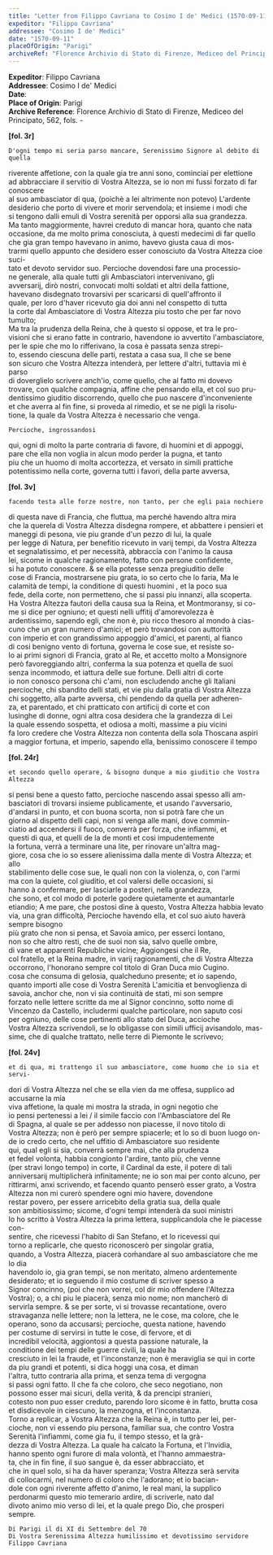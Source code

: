 ```yaml
---
title: "Letter from Filippo Cavriana to Cosimo I de' Medici (1570-09-11)"
expeditor: "Filippo Cavriana"
addressee: "Cosimo I de' Medici"
date: "1570-09-11"
placeOfOrigin: "Parigi"
archiveRef: "Florence Archivio di Stato di Firenze, Mediceo del Principato, 562, fols. -"
---
```


**Expeditor**: Filippo Cavriana  
**Addressee**: Cosimo I de' Medici  
**Date**:   
**Place of Origin**: Parigi  
**Archive Reference**: Florence Archivio di Stato di Firenze, Mediceo del Principato, 562, fols. -  


  
    
    
**[fol. 3r]**

    D'ogni tempo mi seria parso mancare, Serenissimo Signore al debito di quella   
riverente affetione, con la quale gia tre anni sono, cominciai per elettione   
ad abbracciare il servitio di Vostra Altezza, se io non mi fussi forzato di far conoscere   
al suo ambasciator di qua, (poichè a lei altrimente non potevo) L'ardente   
desiderio che porto di vivere et morir servendola; et insieme i modi che   
si tengono dalli emuli di Vostra serenità per opporsi alla sua grandezza.   
Ma tanto maggiormente, havrei creduto di mancar hora, quanto che nata   
occasione, da me molto prima conosciuta, à questi medecimi di far quello   
che gia gran tempo havevano in animo, havevo giusta caua di mos-  
trarmi quello appunto che desidero esser conosciuto da Vostra Altezza cioe suci-  
tato et devoto servidor suo. Percioche dovendosi fare una processio-  
ne generale, alla quale tutti gli Ambasciatori intervenivano, gli   
avversarij, dirò nostri, convocati molti soldati et altri della fattione,   
havevano disdegnato trovarsivi per scaricarsi di quell'affronto il   
quale, per loro d'haver ricevuto gia doi anni nel conspetto di tutta   
la corte dal Ambasciatore di Vostra Altezza piu tosto che per far novo tumulto;   
Ma tra la prudenza della Reina, che à questo si oppose, et tra le pro-  
visioni che si erano fatte in contrario, havendone io avvertito l'ambasciatore,   
per le spie che mo lo rifferivano, la cosa è passata senza strepi-  
to, essendo ciescuna delle parti, restata a casa sua, Il che se bene   
son sicuro che Vostra Altezza intenderà, per lettere d'altri, tuttavia mi è parso   
di doverglielo scrivere anch'io, come quello, che al fatto mi dovevo   
trovare, con qualche compagnia, affine che pensando ella, et col suo pru-  
dentissimo giuditio discorrendo, quello che puo nascere d'inconveniente   
et che averra al fin fine, si proveda al rimedio, et se ne pigli la risolu-  
tione, la quale da Vostra Altezza è necessario che venga.


    
    Percioche, ingrossandosi   
qui, ogni di molto la parte contraria di favore, di huomini et di appoggi,   
pare che ella non voglia in alcun modo perder la pugna, et tanto   
piu che un huomo di molta accortezza, et versato in simili prattiche   
potentissimo nella corte, governa tutti i favori, della parte avversa,



    
**[fol. 3v]**

    facendo testa alle forze nostre, non tanto, per che egli paia nochiero   
di questa nave di Francia, che fluttua, ma perché havendo altra mira   
che la querela di Vostra Altezza disdegna rompere, et abbattere i pensieri et   
maneggi di pesona, vie piu grande d'un pezzo di lui, la quale    
per legge di Natura, per benefitio ricevuto in varij tempi, da Vostra Altezza   
et segnalatissimo, et per necessità, abbraccia con l'animo la causa   
lei, sicome in qualche ragionamento, fatto con persone confidente,   
si ha potuto conoscere. & se ella potesse senza pregiuditio delle   
cose di Francia, mostrarsene piu grata, io so certo che lo faria, Ma le   
calamità de tempi, la conditione di questi huomini , et la poco sua   
fede, della corte, non permetteno, che si passi piu innanzi, alla scoperta.   
Ha Vostra Altezza fautori della causa sua la Reina, et Montmoransy, si co-  
me si dice per ogniuno; et questi nelli uffitij d'amorevolezza è  
ardentissimo, sapendo egli, che non è, piu ricco thesoro al mondo à cias-  
cuno che un gran numero d'amici; et però trovandosi con auttorità   
con imperio et con grandissimo appoggio d'amici, et parenti, al fianco   
di cosi benigno vento di fortuna, governa le cose sue, et resiste so-  
lo ai primi signori di Francia, grato al Re, et accetto molto a Monsignore   
però favoreggiando altri, conferma la sua potenza et quella de suoi   
senza incommodo, et iattura delle sue fortune. Delli altri di corte   
io non conosco persona chi c'ami, non escludendo anche gli Italiani   
percioche, chi sbandito delli stati, et vie piu dalla gratia di Vostra Altezza   
chi soggetto, alla parte avversa, chi pendendo da quella per adheren-  
za, et parentado, et chi pratticato con artificij di corte et con   
lusinghe di donne, ogni altra cosa desidera che la grandezza di Lei   
la quale essendo sospetta, et odiosa a molti, massime a piu vicini    
fa loro credere che Vostra Altezza non contenta della sola Thoscana aspiri   
a maggior fortuna, et imperio, sapendo ella, benissimo conoscere il tempo



    
**[fol. 24r]**

    et secondo quello operare, & bisogno dunque a mio giuditio che Vostra Altezza  
si pensi bene a questo fatto, percioche nascendo assai spesso alli am-  
basciatori di trovarsi insieme publicamente, et usando l'avversario,   
d'andarsi in punto, et con buona scorta, non si potrà fare che un   
giorno al dispetto delli capi, non si venga alle mani, dove commin-  
ciatio ad accendersi il fuoco, converrà per forza, che infiammi, et   
questi di qua, et quelli de la de monti et cosi impudentemente   
la fortuna, verrà a terminare una lite, per rinovare un'altra mag-  
giore, cosa che io so essere alienissima dalla mente di Vostra Altezza; et allo   
stabilimento delle cose sue, le quali non con la violenza, o, con l'armi   
ma con la quiete, col giuditio, et col valersi delle occasioni, si   
hanno à confermare, per lasciarle a posteri, nella grandezza,   
che sono, et col modo di poterle godere quietamente et aumantarle    
etiandio; A me pare, che postosi dine à questo, Vostra Altezza habbia levato   
via, una gran difficoltà, Percioche havendo ella, et col suo aiuto haverà sempre bisogno   
più grato che non si pensa, et Savoia amico, per esserci lontano,   
non so che altro resti, che de suoi non sia, salvo quelle ombre,   
di vane et apparenti Republiche vicine; Aggiongesi che il Re,   
col fratello, et la Reina madre, in varij ragionamenti, che di Vostra Altezza   
occorrono, l'honorano sempre col titolo di Gran Duca mio Cugino.   
cosa che consuma di gelosia, qualcheduno presente; et io sapendo,   
quanto importi alle cose di Vostra Serenità L'amicitia et benvoglienza di   
savoia, anchor che, non vi sia continuità de stati, mi son sempre   
forzato nelle lettere scritte da me al Signor concinno, sotto nome di   
Vincenzo da Castello, includermi qualche particolare, non saputo cosi   
per ogniuno, delle cose pertinenti allo stato del Duca, accioche   
Vostra Altezza scrivendoli, se lo obligasse con simili ufficij avisandolo, mas-  
sime, che di qualche trattato, nelle terre di Piemonte le scrivevo;



    
**[fol. 24v]**

    et di qua, mi trattengo il suo ambasciatore, come huomo che io sia et servi-  
dori di Vostra Altezza nel che se ella vien da me offesa, supplico ad accusarne la mia  
viva affetione, la quale mi mostra la strada, in ogni negotio che   
io pensi pertenessi a lei / il simile faccio con l'Ambasciatore del Re   
di Spagna, al quale se per addesso non piacesse, il novo titolo di   
Vostra Altezza; non è però per sempre spiacerle; et lo so di buon luogo on-  
de io credo certo, che nel uffitio di Ambasciatore suo residente   
qui, qual egli si sia, converrà sempre mai, che alla prudenza   
et fedel volonta, habbia congionto l'ardire, tanto più, che venne   
(per stravi longo tempo) in corte, il Cardinal da este, il potere di tali  
anniversarij multiplicherà infinitamente; ne io son mai per conto alcuno, per rittirarmi, anxi scrivendo, et facendo quanto penserò esser grato, a Vostra Altezza non mi curerò spendere ogni mio havere, dovendone   
restar povero, per essere arricebito della gratia sua, della quale  
son ambitiosissimo; sicome, d'ogni tempi intenderà da suoi ministri   
Io ho scritto à Vostra Altezza la prima lettera, supplicandola che le piacesse con-  
sentire, che ricevessi l'habito di San Stefano, et lo ricevessi qui   
torno a replicarle, che questo riconoscerò per singolar gratia,   
quando, a Vostra Altezza, piacerà com̍andare al suo ambasciatore che me lo dia   
havendolo io, gia gran tempi, se non meritato, almeno ardentemente   
desiderato; et io seguendo il mio costume di scriver spesso a   
Signor concinno, (poi che non vorrei, col dir mio offendere l'Altezza   
Vostra); o, a chi piu le piacerà, senza mio nome; non mancherò di   
servirla sempre. & se per sorte, vi si trovasse recantatione, overo   
stravaganza nelle lettere; non la lettera, ne le cose, ma colore, che le   
operano, sono da accusarsi; percioche, questa natione, havendo   
per costume di servirsi in tutte le cose, di fervore, et di   
incredibil velocità, aggiontosi a questa passione naturale, la   
conditione dei tempi delle guerre civili, la quale ha   
cresciuto in lei la fraude, et l'inconstanze; non è meraviglia se qui in corte   
da piu grandi et potenti, si dica hoggi una cosa, et diman   
l'altra, tutto contraria alla prima, et senza tema di vergogna   
si passi ogni fatto. Il che fa che coloro, che seco negotiano, non   
possono esser mai sicuri, della verità, & da prencipi stranieri,   
cotesto non puo esser creduto, parendo loro sicome è in fatto, brutta cosa   
et disdicevole in ciescuno, la menzogna, et l'inconstanza.   
Torno a replicar, a Vostra Altezza che la Reina è, in tutto per lei, per-  
cioche, non vi essendo piu persona, familiar sua, che contro Vostra   
Serenità l'infiammi, come gia fu, il tempo stesso, et la grà-  
dezza di Vostra Altezza. La quale ha calcato la Fortuna, et l'Invidia,   
hanno spento ogni furore di mala volontà, et l'hanno ammaestra-  
ta, che in fin fine, il suo sangue è, da esser abbracciato, et   
che in quel solo, si ha da haver speranza; Vostra Altezza serà servita   
di collocarmi, nel numero di coloro che l'adorano; et io bacian-  
dole con ogni riverente affetto d'animo, le real mani, la supplico   
perdonarmi questo mio temerario ardire, di scriverle, nato dal   
divoto animo mio verso di lei, et la quale prego Dio, che prosperi   
sempre.


    
    Di Parigi il di XI di Settembre del 70
    Di Vostra Serenissima Altezza humilissimo et devotissimo servidore Filippo Cavriana
    


    
  
